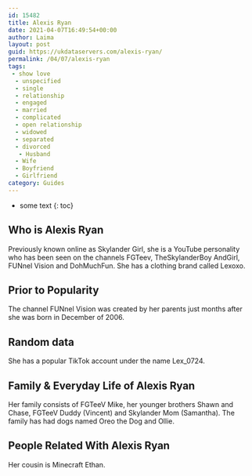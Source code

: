```yaml
---
id: 15482
title: Alexis Ryan
date: 2021-04-07T16:49:54+00:00
author: Laima
layout: post
guid: https://ukdataservers.com/alexis-ryan/
permalink: /04/07/alexis-ryan
tags:
 - show love
  - unspecified
  - single
  - relationship
  - engaged
  - married
  - complicated
  - open relationship
  - widowed
  - separated
  - divorced
   - Husband
  - Wife
  - Boyfriend
  - Girlfriend
category: Guides
---
```


* some text
{: toc}


## Who is Alexis Ryan
                  
                  
                  
Previously known online as Skylander Girl, she is a YouTube personality who has been seen on the channels FGTeev, TheSkylanderBoy AndGirl, FUNnel Vision and DohMuchFun. She has a clothing brand called Lexoxo. 
                  
              
            
              
            
                
                
                
## Prior to Popularity
                  
                  
                  
The channel FUNnel Vision was created by her parents just months after she was born in December of 2006. 
                  
              
            
              
            
                
                
                
## Random data
                  
                  
                  
She has a popular TikTok account under the name Lex_0724. 
                  
              
            
              
            
                
                
                
## Family & Everyday Life of Alexis Ryan
                  
                  
                  
Her family consists of FGTeeV Mike, her younger brothers Shawn and Chase, FGTeeV Duddy (Vincent) and Skylander Mom (Samantha). The family has had dogs named Oreo the Dog and Ollie.
                  
              
            
              
            
                
                
                
## People Related With Alexis Ryan
                  
                  
                  
Her cousin is Minecraft Ethan. 
                  
              
            
              
            
                
              
            
              
              
            
            
              
            
          
          
          
